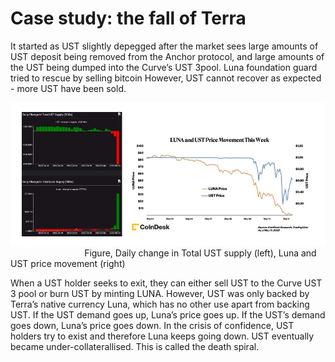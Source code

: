 # Case study: the fall of Terra
It started as UST slightly depegged after the market sees large amounts of UST deposit being removed from the Anchor protocol, and large amounts of the UST being dumped into the Curve’s UST 3pool. Luna foundation guard tried to rescue by selling bitcoin However, UST cannot recover as expected - more UST have been sold.

![alt_text](https://github.com/tamamatammy/sraf/blob/main/research/images/terra.jpg)
$~~~~~~~~~~~~~~~~~~~~~~~~~~~~~$ Figure, Daily change in Total UST supply (left), Luna and UST price movement (right)

When a UST holder seeks to exit, they can either sell UST to the Curve UST 3 pool or burn UST by minting LUNA. However, UST was only backed by Terra’s native currency Luna, which has no other use apart from backing UST. If the UST demand goes up, Luna’s price goes up. If the UST’s demand goes down, Luna’s price goes down. In the crisis of confidence, UST holders try to exist and therefore Luna keeps going down. UST eventually became under-collaterallised. This is called the death spiral. 

